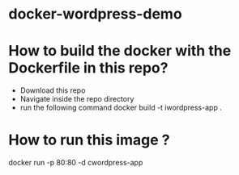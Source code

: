 # docker-wordpress-demo
# How to build the docker with the Dockerfile in this repo?
* Download this repo 
* Navigate inside the repo directory 
* run the following command 
docker build -t iwordpress-app . 

# How to run this image ?
docker run -p 80:80 -d cwordpress-app 
